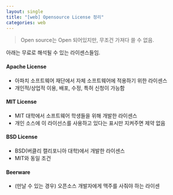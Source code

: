 ```yaml
---
layout: single
title: "[web] Opensource License 정리"
categories: web
---
```


> Open source는 Open 되어있지만, 무조건 가져다 쓸 수 없음.

아래는 무료로 해석될 수 있는 라이센스들임.

#### Apache License

- 아파치 소프트웨어 재단에서 자체 소프트웨어에 적용하기 위한 라이센스
- 개인적/상업적 이용, 배포, 수정, 특허 신청이 가능함

#### MIT License

- MIT 대학에서 소프트웨어 학생들을 위해 개발한 라이센스
- 개인 소스에 이 라이선스를 사용하고 있다는 표시만 지켜주면 제약 없음

#### BSD License

- BSD(버클리 캘리포니아 대학)에서 개발한 라이센스
- MIT와 동일 조건

#### Beerware

- (만날 수 있는 경우) 오픈소스 개발자에게 맥주를 사줘야 하는 라이센
